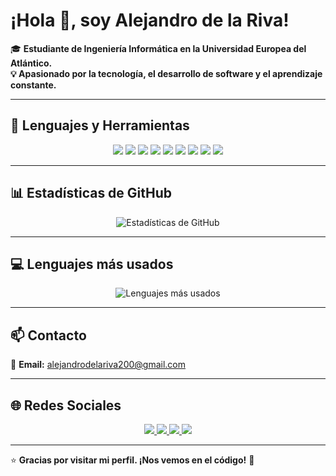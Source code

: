 # ¡Hola 👋, soy Alejandro de la Riva!

🎓 **Estudiante de Ingeniería Informática en la Universidad Europea del Atlántico.  
💡 Apasionado por la tecnología, el desarrollo de software y el aprendizaje constante.**

---

## 🚀 Lenguajes y Herramientas

<p align="center">
  <img src="https://img.shields.io/badge/Git-F05032?style=for-the-badge&logo=git&logoColor=white"/>
  <img src="https://img.shields.io/badge/Java-007396?style=for-the-badge&logo=java&logoColor=white"/>
  <img src="https://img.shields.io/badge/Python-3776AB?style=for-the-badge&logo=python&logoColor=white"/>
  <img src="https://img.shields.io/badge/C-00599C?style=for-the-badge&logo=c&logoColor=white"/>
  <img src="https://img.shields.io/badge/HTML5-E34F26?style=for-the-badge&logo=html5&logoColor=white"/>
  <img src="https://img.shields.io/badge/Visual%20Studio%20Code-0078d7?style=for-the-badge&logo=visual-studio-code&logoColor=white"/>
  <img src="https://img.shields.io/badge/Ubuntu-E95420?style=for-the-badge&logo=ubuntu&logoColor=white"/>
  <img src="https://img.shields.io/badge/Linux-FCC624?style=for-the-badge&logo=linux&logoColor=black"/>
  <img src="https://img.shields.io/badge/Adobe-FF0000?style=for-the-badge&logo=adobe&logoColor=white"/>
</p>

---

## 📊 Estadísticas de GitHub

<p align="center">
  <img src="https://github-readme-stats.vercel.app/api?username=AlejandroDeLaRiva&show_icons=true&theme=tokyonight" alt="Estadísticas de GitHub" />
</p>

---

## 💻 Lenguajes más usados

<p align="center">
  <img src="https://github-readme-stats.vercel.app/api/top-langs/?username=AlejandroDeLaRiva&layout=compact&langs_count=8&theme=tokyonight" alt="Lenguajes más usados" />
</p>

---

## 📫 Contacto

📧 **Email:** [alejandrodelariva200@gmail.com](mailto:alejandrodelariva200@gmail.com)

---

## 🌐 Redes Sociales

<p align="center">
  <a href="https://www.linkedin.com/in/alejandro-de-la-riva-garc%C3%ADa-459010387/" target="_blank">
    <img src="https://img.shields.io/badge/LinkedIn-0077B5?style=for-the-badge&logo=linkedin&logoColor=white"/>
  </a>
  <a href="https://github.com/AlejandroDeLaRivaGarcia" target="_blank">
    <img src="https://img.shields.io/badge/GitHub-181717?style=for-the-badge&logo=github&logoColor=white"/>
  </a>
  <a href="https://www.instagram.com/alexdelarivaa/" target="_blank">
    <img src="https://img.shields.io/badge/Instagram-E4405F?style=for-the-badge&logo=instagram&logoColor=white"/>
  </a>
  <a href="https://x.com/delarivus" target="_blank">
    <img src="https://img.shields.io/badge/Twitter-1DA1F2?style=for-the-badge&logo=twitter&logoColor=white"/>
  </a>
</p>

---

⭐ **Gracias por visitar mi perfil. ¡Nos vemos en el código!** 🚀
